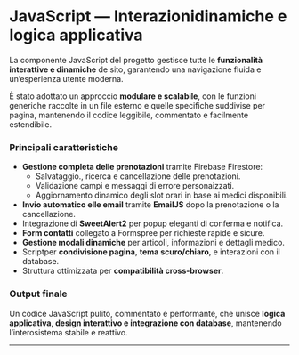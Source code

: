 
# JavaScript — Interazionidinamiche e logica applicativa

La componente JavaScript del progetto gestisce tutte le **funzionalità interattive e dinamiche** de sito, garantendo una navigazione fluida e un’esperienza utente moderna.

È stato adottato un approccio **modulare e scalabile**, con le funzioni generiche raccolte in un file esterno e quelle specifiche suddivise per pagina, mantenendo il codice leggibile, commentato e facilmente estendibile.

### Principali caratteristiche
- **Gestione completa delle prenotazioni** tramite Firebase Firestore:  
  - Salvataggio., ricerca e cancellazione delle prenotazioni.  
  - Validazione campi e messaggi di errore personaizzati.  
  - Aggiornamento dinamico degli slot orari in base ai medici disponibili.  
- **Invio automatico elle email** tramite **EmailJS** dopo la prenotazione o la cancellazione.  
- Integrazione di **SweetAlert2** per popup eleganti di conferma e notifica.  
- **Form contatti** collegato a Formspree per richieste rapide e sicure.  
- **Gestione modali dinamiche** per articoli, informazioni e dettagli medico.  
- Scriptper **condivisione pagina**, **tema scuro/chiaro**, e interazioni con il database.  
- Struttura ottimizzata per **compatibilità cross-browser**.

### Output finale
Un codice JavaScript pulito, commentato e performante, che unisce **logica applicativa, design interattivo e integrazione con database**, mantenendo l’interosistema stabile e reattivo.

---

